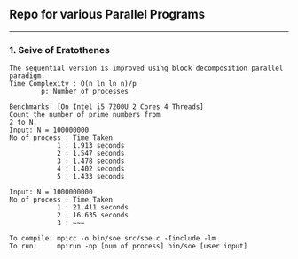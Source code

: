 ## Repo for various Parallel Programs
***

### 1. Seive of Eratothenes
    The sequential version is improved using block decomposition parallel paradigm.
    Time Complexity : O(n ln ln n)/p
            p: Number of processes 
    
    Benchmarks: [On Intel i5 7200U 2 Cores 4 Threads]
    Count the number of prime numbers from 
    2 to N.
    Input: N = 100000000
    No of process : Time Taken
                1 : 1.913 seconds 
                2 : 1.547 seconds
                3 : 1.478 seconds
                4 : 1.402 seconds
                5 : 1.433 seconds

    Input: N = 1000000000
    No of process : Time Taken
                1 : 21.411 seconds 
                2 : 16.635 seconds
                3 : ~~~

    To compile: mpicc -o bin/soe src/soe.c -Iinclude -lm
    To run:     mpirun -np [num of process] bin/soe [user input]

